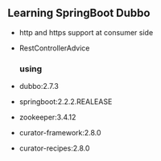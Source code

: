 ## Learning SpringBoot Dubbo



- http and https support at consumer side

- RestControllerAdvice

  ### using

- dubbo:2.7.3
- springboot:2.2.2.REALEASE
- zookeeper:3.4.12
- curator-framework:2.8.0
- curator-recipes:2.8.0

